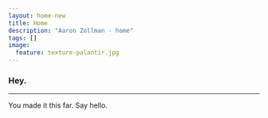 ```yaml
---
layout: home-new
title: Home
description: "Aaron Zollman - home"
tags: []
image:
  feature: texture-palantir.jpg
---
```


### Hey.

***

You made it this far. Say hello.
